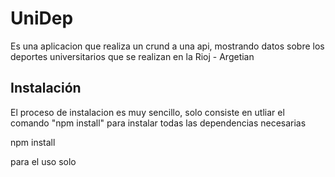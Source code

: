 # UniDep

Es una aplicacion que realiza un crund a una api, mostrando datos sobre los deportes universitarios que se realizan en la Rioj - Argetian


## Instalación

El proceso de instalacion es muy sencillo, solo consiste en utliar el comando "npm install" para instalar todas las dependencias necesarias

npm install

para el uso solo